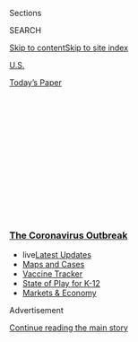 <div id="app">

<div>

<div>

<div>

<div class="NYTAppHideMasthead css-1q2w90k e1suatyy0">

<div class="section css-ui9rw0 e1suatyy2">

<div class="css-eph4ug er09x8g0">

<div class="css-6n7j50">

</div>

<span class="css-1dv1kvn">Sections</span>

<div class="css-10488qs">

<span class="css-1dv1kvn">SEARCH</span>

</div>

[Skip to content](#site-content)[Skip to site
index](#site-index)

</div>

<div id="masthead-section-label" class="css-1wr3we4 eaxe0e00">

[U.S.](https://www.nytimes3xbfgragh.onion/section/us)

</div>

<div class="css-10698na e1huz5gh0">

</div>

</div>

<div id="masthead-bar-one" class="section hasLinks css-15hmgas e1csuq9d3">

<div class="css-uqyvli e1csuq9d0">

</div>

<div class="css-1uqjmks e1csuq9d1">

</div>

<div class="css-9e9ivx">

[](https://myaccount.nytimes3xbfgragh.onion/auth/login?response_type=cookie&client_id=vi)

</div>

<div class="css-1bvtpon e1csuq9d2">

[Today’s
Paper](https://www.nytimes3xbfgragh.onion/section/todayspaper)

</div>

</div>

</div>

</div>

<div data-aria-hidden="false">

<div id="site-content" data-role="main">

<div>

<div class="css-1aor85t" style="opacity:0.000000001;z-index:-1;visibility:hidden">

<div class="css-1hqnpie">

<div class="css-epjblv">

<span class="css-17xtcya">[U.S.](/section/us)</span><span class="css-x15j1o">|</span><span class="css-fwqvlz">For
Maine Lobstermen, a Perfect Storm Threatens the Summer
Season</span>

</div>

<div class="css-k008qs">

<div class="css-1iwv8en">

<span class="css-18z7m18"></span>

<div>

</div>

</div>

<span class="css-1n6z4y">https://nyti.ms/2ZwHMuW</span>

<div class="css-1705lsu">

<div class="css-4xjgmj">

<div class="css-4skfbu" data-role="toolbar" data-aria-label="Social Media Share buttons, Save button, and Comments Panel with current comment count" data-testid="share-tools">

  - 
  - 
  - 
  - 
    
    <div class="css-6n7j50">
    
    </div>

  - 

</div>

</div>

</div>

</div>

</div>

</div>

<div class="css-13pd83m">

<div class="css-l9svim">

### [<span class="css-pa1jbp"><span class="css-1rxm0ex">The Coronavirus</span><span class="css-1rxm0ex"> Outbreak</span></span>](https://www.nytimes3xbfgragh.onion/news-event/coronavirus?name=styln-coronavirus-national&region=TOP_BANNER&variant=undefined&block=storyline_menu_recirc&action=click&pgtype=Article&impression_id=a487c290-e108-11ea-b959-2b70faf7b631)

  - <span class="css-ousu42"><span class="css-12clwdu">live</span>[Latest
    Updates](https://www.nytimes3xbfgragh.onion/2020/08/17/world/coronavirus-covid.html?name=styln-coronavirus-national&region=TOP_BANNER&variant=undefined&block=storyline_menu_recirc&action=click&pgtype=Article&impression_id=a487c291-e108-11ea-b959-2b70faf7b631)</span>
  - <span class="css-ousu42">[Maps and
    Cases](https://www.nytimes3xbfgragh.onion/interactive/2020/us/coronavirus-us-cases.html?name=styln-coronavirus-national&region=TOP_BANNER&variant=undefined&block=storyline_menu_recirc&action=click&pgtype=Article&impression_id=a487c292-e108-11ea-b959-2b70faf7b631)</span>
  - <span class="css-ousu42">[Vaccine
    Tracker](https://www.nytimes3xbfgragh.onion/interactive/2020/science/coronavirus-vaccine-tracker.html?name=styln-coronavirus-national&region=TOP_BANNER&variant=undefined&block=storyline_menu_recirc&action=click&pgtype=Article&impression_id=a487c293-e108-11ea-b959-2b70faf7b631)</span>
  - <span class="css-ousu42">[State of Play for
    K-12](https://www.nytimes3xbfgragh.onion/2020/08/17/us/k-12-schools-reopening.html?name=styln-coronavirus-national&region=TOP_BANNER&variant=undefined&block=storyline_menu_recirc&action=click&pgtype=Article&impression_id=a487c294-e108-11ea-b959-2b70faf7b631)</span>
  - <span class="css-ousu42">[Markets &
    Economy](https://www.nytimes3xbfgragh.onion/live/2020/08/17/business/stock-market-today-coronavirus?name=styln-coronavirus-national&region=TOP_BANNER&variant=undefined&block=storyline_menu_recirc&action=click&pgtype=Article&impression_id=a487c295-e108-11ea-b959-2b70faf7b631)</span>

</div>

</div>

<div id="top-wrapper" class="css-1sy8kpn">

<div id="top-slug" class="css-l9onyx">

Advertisement

</div>

[Continue reading the main
story](#after-top)

<div class="ad top-wrapper" style="text-align:center;height:100%;display:block;min-height:250px">

<div id="top" class="place-ad" data-position="top" data-size-key="top">

</div>

</div>

<div id="after-top">

</div>

</div>

<div>

<div id="sponsor-wrapper" class="css-1hyfx7x">

<div id="sponsor-slug" class="css-19vbshk">

Supported by

</div>

[Continue reading the main
story](#after-sponsor)

<div id="sponsor" class="ad sponsor-wrapper" style="text-align:center;height:100%;display:block">

</div>

<div id="after-sponsor">

</div>

</div>

<div class="css-186x18t">

</div>

<div class="css-1vkm6nb ehdk2mb0">

# For Maine Lobstermen, a Perfect Storm Threatens the Summer Season

</div>

The state’s lobster industry, already struggling before the virus, could
be crippled as tourism dries up, leaving boatloads of crustaceans and no
one to eat them.

<div class="css-79elbk" data-testid="photoviewer-wrapper">

<div class="css-z3e15g" data-testid="photoviewer-wrapper-hidden">

</div>

<div class="css-1a48zt4 ehw59r15" data-testid="photoviewer-children">

![<span class="css-16f3y1r e13ogyst0" data-aria-hidden="true">For Mike
Hutchings, who has fished the waters of Maine for more than 50 years,
the effect of the pandemic boils down to whether he can make enough
money to keep his boat
profitable.</span><span class="css-cnj6d5 e1z0qqy90" itemprop="copyrightHolder"><span class="css-1ly73wi e1tej78p0">Credit...</span><span><span>Tristan
Spinski for The New York
Times</span></span></span>](https://static01.graylady3jvrrxbe.onion/images/2020/07/04/us/politics/00JPdc-lobster4-print/merlin_174036114_11514c6e-0e04-4f90-a185-4dcd1132cae0-articleLarge.jpg?quality=75&auto=webp&disable=upscale)

</div>

</div>

<div class="css-18e8msd">

<div class="css-vp77d3 epjyd6m0">

<div class="css-hus3qt ey68jwv0" data-aria-hidden="true">

[![Thomas
Gibbons-Neff](https://static01.graylady3jvrrxbe.onion/images/2018/07/12/multimedia/author-thomas-gibbons-neff/author-thomas-gibbons-neff-thumbLarge.png
"Thomas Gibbons-Neff")](https://www.nytimes3xbfgragh.onion/by/thomas-gibbons-neff)

</div>

<div class="css-1baulvz">

By [<span class="css-1baulvz last-byline" itemprop="name">Thomas
Gibbons-Neff</span>](https://www.nytimes3xbfgragh.onion/by/thomas-gibbons-neff)

</div>

</div>

  - July 3,
    2020

  - 
    
    <div class="css-4xjgmj">
    
    <div class="css-d8bdto" data-role="toolbar" data-aria-label="Social Media Share buttons, Save button, and Comments Panel with current comment count" data-testid="share-tools">
    
      - 
      - 
      - 
      - 
        
        <div class="css-6n7j50">
        
        </div>
    
      - 
    
    </div>
    
    </div>

</div>

</div>

<div class="section meteredContent css-1r7ky0e" name="articleBody" itemprop="articleBody">

<div class="css-1fanzo5 StoryBodyCompanionColumn">

<div class="css-53u6y8">

OFF THE COAST OF MAINE — As he pulled alongside one of his lobster pots,
marked by a red and yellow buoy on the Penobscot Bay, Mike Hutchings
extracted and measured several of the crustaceans that would contribute
to his 130-pound catch that day. It was a decent haul but his assessment
of the fishing season was grim: “The worst it’s ever been.”

Mr. Hutchings’s catch on the final Saturday in June came as the lobster
trade approached its money-making time. With the Fourth of July holiday
around the corner, Mr. Hutchings and his fellow lobstermen were supposed
to be gearing up for a major payday as out-of-staters, cruise ships,
warmer weather and bounties of lobsters, having just molted their shells
and been lured into the thousands of traps anchored on the rocky bottom
of Maine’s coastal waters, came together in a seasonal windfall.

But like many businesses across the country, the Maine lobster industry,
which makes up the bulk of the fishing revenue the state brings in every
year, is being battered by the coronavirus, which has crushed the
tourism trade that Mr. Hutchings and his fellow fishermen rely on for a
living.

</div>

</div>

<div class="css-1fanzo5 StoryBodyCompanionColumn">

<div class="css-53u6y8">

With fewer tourists expected to descend in search of lobster rolls, the
immediate problem for Mr. Hutchings is simple: too many lobsters and not
enough people to eat them. That has sent the price of lobsters
plunging.

</div>

</div>

<div class="css-a7yk8a e73j0it0">

<div class="css-1xdhyk6 erfvjey0">

<span class="css-1ly73wi e1tej78p0">Image</span>

<div class="css-zjzyr8">

<div data-testid="lazyimage-container" style="height:581.2888888888889px">

</div>

</div>

</div>

<span class="css-16f3y1r e13ogyst0" data-aria-hidden="true">The price of
lobster has plunged this
year.</span><span class="css-cnj6d5 e1z0qqy90" itemprop="copyrightHolder"><span class="css-1ly73wi e1tej78p0">Credit...</span><span>Tristan
Spinski for The New York
Times</span></span>

<div class="css-1xdhyk6 erfvjey0">

<span class="css-1ly73wi e1tej78p0">Image</span>

<div class="css-zjzyr8">

<div data-testid="lazyimage-container" style="height:581.2888888888889px">

</div>

</div>

</div>

<span class="css-16f3y1r e13ogyst0" data-aria-hidden="true">Lobster bait
on Mr. Hutchings’s
boat.</span><span class="css-cnj6d5 e1z0qqy90" itemprop="copyrightHolder"><span class="css-1ly73wi e1tej78p0">Credit...</span><span>Tristan
Spinski for The New York Times</span></span>

</div>

<div class="css-1fanzo5 StoryBodyCompanionColumn">

<div class="css-53u6y8">

The pain is particularly unwelcome for an industry that has spent the
past several years caught in the middle of political fights, including
President Trump’s trade war with China, looming restrictions to protect
an endangered whale species and bait quotas. And then there are the
region’s warming waters, spurred by climate change, which have slowly
shifted the areas conducive to lobster reproduction [away from the
coast](https://www.nytimes3xbfgragh.onion/2018/06/21/climate/maine-lobsters.html).

The effect of the virus on the Maine lobster trade is the latest
indication of how the disease is upending nearly all corners of business
activity and inflicting economic pain poised to last longer than many
had predicted. Last month, after groups of fishermen outlined their
concerns for Mr. Trump at an event in Bangor, Maine, the president
directed the Agriculture Department to provide federal assistance to
lobster harvesters.

But that assistance, which has yet to be detailed or allocated, may come
too late.

More than 30 million people typically visit Maine each year. The
majority come in the summer months for the pleasant air of coastal New
England, as well as for the lobster, a high-priced specialty that is a
staple of tourist meals.

But the normal influx of visitors has been derailed by the virus, which
is surging in some parts of the country, contributing to the general
unease many Americans share when it comes to traveling. Further
compounding the situation are the quarantine restrictions that Gov.
Janet T. Mills, a Democrat, put in place for out-of-state travelers.
(Maine has had about 3,300 virus cases, one of the lowest numbers in the
country, according to [data compiled by The New York
Times](https://www.nytimes3xbfgragh.onion/interactive/2020/us/maine-coronavirus-cases.html).)

</div>

</div>

<div class="css-79elbk" data-testid="photoviewer-wrapper">

<div class="css-z3e15g" data-testid="photoviewer-wrapper-hidden">

</div>

<div class="css-1a48zt4 ehw59r15" data-testid="photoviewer-children">

![<span class="css-cnj6d5 e1z0qqy90" itemprop="copyrightHolder"><span class="css-1ly73wi e1tej78p0">Credit...</span><span>Tristan
Spinski for The New York
Times</span></span>](https://static01.graylady3jvrrxbe.onion/images/2020/07/04/us/politics/00JPdc-lobster1-print/merlin_174035634_837a566e-74b9-465b-b044-8c1661351ec8-articleLarge.jpg?quality=75&auto=webp&disable=upscale)

</div>

</div>

<div class="css-1fanzo5 StoryBodyCompanionColumn">

<div class="css-53u6y8">

Unlike previous years, this summer will bring no cruise ships and few
“no vacancy” signs. The typical rainbow of out-of-state license plates
idling in bumper-to-bumper traffic on the bridge to Wiscasset is
unlikely to
materialize.

<div id="NYT_MAIN_CONTENT_1_REGION" class="css-9tf9ac">

<div>

<div id="styln-covid-updates-world" class="section interactive-content interactive-size-medium css-1ftcdic">

<div class="css-17ih8de interactive-body">

<div id="styln-briefing-block" data-asset-id="QXJ0aWNsZTpueXQ6Ly9hcnRpY2xlLzkyNTU1OWZmLTM1NDUtNTI1Ni1hZjQ2LTI5OTRlZjM4MWYxOA==">

<div class="briefing-block-header-section">

# [Latest Updates: The Coronavirus Outbreak](https://www.nytimes3xbfgragh.onion/2020/08/17/world/coronavirus-covid.html?action=click&pgtype=Article&state=default&region=MAIN_CONTENT_1&context=storylines_live_updates)

<div class="briefing-block-ts">

Updated 2020-08-18T03:48:43.730Z

</div>

</div>

  - [U.S. college campuses grapple with coronavirus fears, outbreaks and
    protests.](https://www.nytimes3xbfgragh.onion/2020/08/17/world/coronavirus-covid.html?action=click&pgtype=Article&state=default&region=MAIN_CONTENT_1&context=storylines_live_updates#link-6fdbc8ef)
  - [For primary and secondary school students and staff, it’s been a
    difficult back-to-school
    season.](https://www.nytimes3xbfgragh.onion/2020/08/17/world/coronavirus-covid.html?action=click&pgtype=Article&state=default&region=MAIN_CONTENT_1&context=storylines_live_updates#link-7e47207)
  - [At the Democratic National Convention, Cuomo and others assail
    Trump’s handling of the
    virus.](https://www.nytimes3xbfgragh.onion/2020/08/17/world/coronavirus-covid.html?action=click&pgtype=Article&state=default&region=MAIN_CONTENT_1&context=storylines_live_updates#link-44c3fee2)

<div class="briefing-block-footer">

<div class="briefing-block-footer-meta">

[See more
updates](https://www.nytimes3xbfgragh.onion/2020/08/17/world/coronavirus-covid.html?action=click&pgtype=Article&state=default&region=MAIN_CONTENT_1&context=storylines_live_updates)

</div>

<div class="briefing-block-briefinglinks">

<span>More live coverage:</span>
[Markets](https://www.nytimes3xbfgragh.onion/live/2020/08/17/business/stock-market-today-coronavirus?action=click&pgtype=Article&state=default&region=MAIN_CONTENT_1&context=storylines_live_updates)

</div>

</div>

</div>

</div>

</div>

</div>

</div>

For Mr. Hutchings, 66, whose hands are worn from both line and lobster
after fishing Maine waters for more than 50 years, the effect of the
pandemic boils down to whether he can make enough money to keep his boat
profitable.

His expenses include bait, fuel and his crew’s wages. And as the cost of
a pound of lobster steadily drops, he has been weighing almost daily
whether to leave his harbor in Lincolnville for good.

“If the price gets so low, I won’t go,” Mr. Hutchings said, standing as
his stern man, Eddie Hustus, quickly moved herring and pogies into mesh
bait bags below his boat. “I’m not going to do it for nothing.”

In the waning days of June, Mr. Hutchings said he was selling the more
costly hard-shell lobsters at around $4.50 a pound, roughly half of what
he was able to get for them a year ago. In Lincolnville Harbor, only
three of eight boats in the cove had lobster traps in the water, Mr.
Hutchings explained. The captains of the others were patiently waiting
to see how prices shift.

</div>

</div>

<div class="css-a7yk8a e73j0it0">

<div class="css-1xdhyk6 erfvjey0">

<span class="css-1ly73wi e1tej78p0">Image</span>

<div class="css-zjzyr8">

<div data-testid="lazyimage-container" style="height:580px">

</div>

</div>

</div>

<span class="css-16f3y1r e13ogyst0" data-aria-hidden="true">Raising a
lobster
trap.</span><span class="css-cnj6d5 e1z0qqy90" itemprop="copyrightHolder"><span class="css-1ly73wi e1tej78p0">Credit...</span><span>Tristan
Spinski for The New York Times</span></span>

<div class="css-1xdhyk6 erfvjey0">

<span class="css-1ly73wi e1tej78p0">Image</span>

<div class="css-zjzyr8">

<div data-testid="lazyimage-container" style="height:580px">

</div>

</div>

</div>

<span class="css-16f3y1r e13ogyst0" data-aria-hidden="true">An undersize
lobster being returned to the
ocean.</span><span class="css-cnj6d5 e1z0qqy90" itemprop="copyrightHolder"><span class="css-1ly73wi e1tej78p0">Credit...</span><span>Tristan
Spinski for The New York Times</span></span>

</div>

<div class="css-1fanzo5 StoryBodyCompanionColumn">

<div class="css-53u6y8">

The economic hit to lobstermen seemed a far cry from Mr. Trump’s
declaration on social media just a few days earlier.

<div id="NYT_MAIN_CONTENT_2_REGION" class="css-9tf9ac">

<div>

</div>

</div>

“Pres. Obama destroyed the lobster and fishing industry in Maine. Now
it’s back, bigger and better than anyone ever thought possible,” [the
president said on
Twitter](https://twitter.com/realDonaldTrump/status/1275951862269829121).
“Enjoy your ‘lobstering’ and fishing\! Make lots of money\!”

Maine’s lobster industry hit its peak in 2016, the last year of
President Barack Obama’s second term, with 132 million pounds caught at
a value of $540 million, according to state data. Maine’s fishermen sold
less than $500 million during each of the first three years of the Trump
administration, on par with Mr. Obama’s first term. In 2019, a
particularly bad haul pushed the price per pound of lobster to $4.82,
the highest since Maine [began recording the data
in 1880](https://www.maine.gov/dmr/commercial-fishing/landings/documents/lobster.table.pdf).

After his meeting in Bangor last month, Mr. Trump issued a proclamation
directing the agriculture secretary to find ways to assist the lobster
industry, which he said had been unfairly targeted with retaliatory
tariffs by
China.

</div>

</div>

<div class="css-79elbk" data-testid="photoviewer-wrapper">

<div class="css-z3e15g" data-testid="photoviewer-wrapper-hidden">

</div>

<div class="css-1a48zt4 ehw59r15" data-testid="photoviewer-children">

<div class="css-1xdhyk6 erfvjey0">

<span class="css-1ly73wi e1tej78p0">Image</span>

<div class="css-zjzyr8">

<div data-testid="lazyimage-container" style="height:257.1333333333334px">

</div>

</div>

</div>

<span class="css-16f3y1r e13ogyst0" data-aria-hidden="true">The usual
influx of summer tourists in Maine has been derailed by the coronavirus
pandemic.</span><span class="css-cnj6d5 e1z0qqy90" itemprop="copyrightHolder"><span class="css-1ly73wi e1tej78p0">Credit...</span><span>Tristan
Spinski for The New York Times</span></span>

</div>

</div>

<div class="css-1fanzo5 StoryBodyCompanionColumn">

<div class="css-53u6y8">

“From 2015 to 2018, American lobster was the most valuable single
seafood species harvested in the United States, with Maine accounting
for approximately 80 percent of that value each year,” Mr. Trump said in
the proclamation, adding that his administration would “mitigate the
effects of unfair retaliatory trade practices on this important
industry.”

Mr. Hutchings, who supports Mr. Trump, called the Bangor event “a photo
op,” but said he appreciated the president’s decision to sit down in
Maine with the fishing industry, which he believed to be a presidential
first, at least in his lifetime.

</div>

</div>

<div class="css-1fanzo5 StoryBodyCompanionColumn">

<div class="css-53u6y8">

“Whether something good comes out of it, who knows,” Mr. Hutchings said.

Mr. Trump’s move to help Maine fishermen is aimed at strengthening his
blue-collar bona fides during an election year. Yet for those affected,
no number of presidential round tables adorned with lobster traps is
likely to change what could be a terrible summer for Maine’s fisheries.

“I think there’s obviously a lot of uncertainty for local businesses and
a lot of concern for fishermen and for everyone else who relies on
tourist business,” said Marianne LaCroix, the executive director of the
Maine Lobster Marketing Collaborative.

</div>

</div>

<div class="css-a7yk8a e73j0it0">

<div class="css-1xdhyk6 erfvjey0">

<span class="css-1ly73wi e1tej78p0">Image</span>

<div class="css-zjzyr8">

<div data-testid="lazyimage-container" style="height:580px">

</div>

</div>

</div>

<span class="css-16f3y1r e13ogyst0" data-aria-hidden="true">Mr.
Hutchings’s expenses include bait, fuel and his crew’s
wages.</span><span class="css-cnj6d5 e1z0qqy90" itemprop="copyrightHolder"><span class="css-1ly73wi e1tej78p0">Credit...</span><span>Tristan
Spinski for The New York
Times</span></span>

<div class="css-1xdhyk6 erfvjey0">

<span class="css-1ly73wi e1tej78p0">Image</span>

<div class="css-zjzyr8">

<div data-testid="lazyimage-container" style="height:581.2888888888889px">

</div>

</div>

</div>

<span class="css-16f3y1r e13ogyst0" data-aria-hidden="true">“If you’re a
fisherman, you have to make it work,” Mr. Hutchings
said.</span><span class="css-cnj6d5 e1z0qqy90" itemprop="copyrightHolder"><span class="css-1ly73wi e1tej78p0">Credit...</span><span>Tristan
Spinski for The New York Times</span></span>

</div>

<div class="css-1fanzo5 StoryBodyCompanionColumn">

<div class="css-53u6y8">

Raymond Young, 55, a third-generation lobsterman who grew up putting
wood plugs in the claws of crustaceans and owns Young’s Lobster Pound, a
Belfast, Maine, staple, has spent the past several years trying to
adjust his business as Mr. Trump’s trade policies changed the
market.

<div id="NYT_MAIN_CONTENT_3_REGION" class="css-9tf9ac">

<div>

<div id="styln-prism-freeform-1594220623585" class="section interactive-content interactive-size-medium css-1ftcdic">

<div class="css-17ih8de interactive-body">

<div id="prism-freeform-block-18477" class="css-19mumt8" data-role="complementary" data-storyline="The Coronavirus Outbreak" data-truncated="true" tabindex="0">

<div class="css-a8d9oz">

<div class="css-eb027h">

[](https://www.nytimes3xbfgragh.onion/news-event/coronavirus?action=click&pgtype=Article&state=default&region=MAIN_CONTENT_3&context=storylines_faq)

### The Coronavirus Outbreak ›

#### Frequently Asked Questions

Updated August 17, 2020

  - #### Why does standing six feet away from others help?
    
      - The coronavirus spreads primarily through droplets from your
        mouth and nose, especially when you cough or sneeze. The C.D.C.,
        one of the organizations using that measure, [bases its
        recommendation of six
        feet](https://www.nytimes3xbfgragh.onion/2020/04/14/health/coronavirus-six-feet.html?action=click&pgtype=Article&state=default&region=MAIN_CONTENT_3&context=storylines_faq)
        on the idea that most large droplets that people expel when they
        cough or sneeze will fall to the ground within six feet. But six
        feet has never been a magic number that guarantees complete
        protection. Sneezes, for instance, can launch droplets a lot
        farther than six feet, [according to a recent
        study](https://jamanetwork.com/journals/jama/fullarticle/2763852).
        It's a rule of thumb: You should be safest standing six feet
        apart outside, especially when it's windy. But keep a mask on at
        all times, even when you think you’re far enough apart.

  - #### I have antibodies. Am I now immune?
    
      - As of right now,[that seems likely, for at least several
        months.](https://www.nytimes3xbfgragh.onion/2020/07/22/health/covid-antibodies-herd-immunity.html?action=click&pgtype=Article&state=default&region=MAIN_CONTENT_3&context=storylines_faq)
        There have been frightening accounts of people suffering what
        seems to be a second bout of Covid-19. But experts say these
        patients may have a drawn-out course of infection, with the
        virus taking a slow toll weeks to months after initial exposure.
        People infected with the coronavirus typically
        [produce](https://www.nature.com/articles/s41586-020-2456-9)
        immune molecules called antibodies, which are [protective
        proteins made in response to an
        infection](https://www.nytimes3xbfgragh.onion/2020/05/07/health/coronavirus-antibody-prevalence.html?action=click&pgtype=Article&state=default&region=MAIN_CONTENT_3&context=storylines_faq)[.
        These antibodies
        may](https://www.nytimes3xbfgragh.onion/2020/05/07/health/coronavirus-antibody-prevalence.html?action=click&pgtype=Article&state=default&region=MAIN_CONTENT_3&context=storylines_faq)
        last in the body [only two to three
        months](https://www.nature.com/articles/s41591-020-0965-6),
        which may seem worrisome, but that’s perfectly normal after an
        acute infection subsides, said Dr. Michael Mina, an immunologist
        at Harvard University. It may be possible to get the coronavirus
        again, but it’s highly unlikely that it would be possible in a
        short window of time from initial infection or make people
        sicker the second time.

  - #### I’m a small-business owner. Can I get relief?
    
      - The [stimulus bills enacted in
        March](https://www.nytimes3xbfgragh.onion/article/small-business-loans-stimulus-grants-freelancers-coronavirus.html?action=click&pgtype=Article&state=default&region=MAIN_CONTENT_3&context=storylines_faq)
        offer help for the millions of American small businesses. Those
        eligible for aid are businesses and nonprofit organizations with
        fewer than 500 workers, including sole proprietorships,
        independent contractors and freelancers. Some larger companies
        in some industries are also eligible. The help being offered,
        which is being managed by the Small Business Administration,
        includes the Paycheck Protection Program and the Economic Injury
        Disaster Loan program. But lots of folks have [not yet seen
        payouts.](https://www.nytimes3xbfgragh.onion/interactive/2020/05/07/business/small-business-loans-coronavirus.html?action=click&pgtype=Article&state=default&region=MAIN_CONTENT_3&context=storylines_faq)
        Even those who have received help are confused: The rules are
        draconian, and some are stuck sitting on [money they don’t know
        how to
        use.](https://www.nytimes3xbfgragh.onion/2020/05/02/business/economy/loans-coronavirus-small-business.html?action=click&pgtype=Article&state=default&region=MAIN_CONTENT_3&context=storylines_faq)
        Many small-business owners are getting less than they expected
        or [not hearing anything at
        all.](https://www.nytimes3xbfgragh.onion/2020/06/10/business/Small-business-loans-ppp.html?action=click&pgtype=Article&state=default&region=MAIN_CONTENT_3&context=storylines_faq)

  - #### What are my rights if I am worried about going back to work?
    
      - Employers have to provide [a safe
        workplace](https://www.osha.gov/SLTC/covid-19/standards.html)
        with policies that protect everyone equally. [And if one of your
        co-workers tests positive for the coronavirus, the
        C.D.C.](https://www.nytimes3xbfgragh.onion/article/coronavirus-money-unemployment.html?action=click&pgtype=Article&state=default&region=MAIN_CONTENT_3&context=storylines_faq)
        has said that [employers should tell their
        employees](https://www.cdc.gov/coronavirus/2019-ncov/community/guidance-business-response.html)
        -- without giving you the sick employee’s name -- that they may
        have been exposed to the virus.

  - #### What is school going to look like in September?
    
      - It is unlikely that many schools will return to a normal
        schedule this fall, requiring the grind of [online
        learning](https://www.nytimes3xbfgragh.onion/2020/06/05/us/coronavirus-education-lost-learning.html?action=click&pgtype=Article&state=default&region=MAIN_CONTENT_3&context=storylines_faq),
        [makeshift child
        care](https://www.nytimes3xbfgragh.onion/2020/05/29/us/coronavirus-child-care-centers.html?action=click&pgtype=Article&state=default&region=MAIN_CONTENT_3&context=storylines_faq)
        and [stunted
        workdays](https://www.nytimes3xbfgragh.onion/2020/06/03/business/economy/coronavirus-working-women.html?action=click&pgtype=Article&state=default&region=MAIN_CONTENT_3&context=storylines_faq)
        to continue. California’s two largest public school districts —
        Los Angeles and San Diego — said on July 13, that [instruction
        will be remote-only in the
        fall](https://www.nytimes3xbfgragh.onion/2020/07/13/us/lausd-san-diego-school-reopening.html?action=click&pgtype=Article&state=default&region=MAIN_CONTENT_3&context=storylines_faq),
        citing concerns that surging coronavirus infections in their
        areas pose too dire a risk for students and teachers. Together,
        the two districts enroll some 825,000 students. They are the
        largest in the country so far to abandon plans for even a
        partial physical return to classrooms when they reopen in
        August. For other districts, the solution won’t be an
        all-or-nothing approach. [Many
        systems](https://bioethics.jhu.edu/research-and-outreach/projects/eschool-initiative/school-policy-tracker/),
        including the nation’s largest, New York City, are devising
        [hybrid
        plans](https://www.nytimes3xbfgragh.onion/2020/06/26/us/coronavirus-schools-reopen-fall.html?action=click&pgtype=Article&state=default&region=MAIN_CONTENT_3&context=storylines_faq)
        that involve spending some days in classrooms and other days
        online. There’s no national policy on this yet, so check with
        your municipal school system regularly to see what is happening
        in your
community.

<div id="styln-survey-component-18477" class="styln-survey-component" data-surveyname="faq" data-surveystoryline="coronavirus">

</div>

</div>

<div class="css-6mllg9">

</div>

<div class="css-pmm6ed">

<span class="css-5gimkt"></span>

</div>

</div>

</div>

</div>

</div>

</div>

</div>

Beijing’s retaliatory tariffs on American lobster nearly crippled
exports from wholesalers like Mr. Young. Maine lobster exports to China
fell by 48.24 percent in 2019.

Canadian resellers have stepped in, buying shellfish from Maine
wholesalers, albeit at a lower price, before [sending it to
international
markets](https://www.nytimes3xbfgragh.onion/2017/11/12/business/trump-trade-lobster-canada.html)
such as China and Europe. Mr. Trump has criticized Europe for charging a
higher tariff on American lobsters than those from Canada, but that
difference stems from a trade agreement the European Union and Canada
signed in 2016, which lowered European tariffs on Canadian products.

Mr. Young’s excess lobsters often go to the Canadian freezer plants at
the end of the season, but this year, with low sales and the
coronavirus, his buyer’s plants are already full, he said.

</div>

</div>

<div class="css-1fanzo5 StoryBodyCompanionColumn">

<div class="css-53u6y8">

“Last month we were trading an old dollar for a new one,” Mr. Young
said, noting that he did not expect to receive federal aid anytime soon.
“If the tourists aren’t here and we can’t ship the other product to
Canada because they’re full, it’s going to be a different year as we try
and find a home for some of this
stuff.”

</div>

</div>

<div class="css-79elbk" data-testid="photoviewer-wrapper">

<div class="css-z3e15g" data-testid="photoviewer-wrapper-hidden">

</div>

<div class="css-1a48zt4 ehw59r15" data-testid="photoviewer-children">

<div class="css-1xdhyk6 erfvjey0">

<span class="css-1ly73wi e1tej78p0">Image</span>

<div class="css-zjzyr8">

<div data-testid="lazyimage-container" style="height:257.1333333333334px">

</div>

</div>

</div>

<span class="css-16f3y1r e13ogyst0" data-aria-hidden="true">The shop
where Mr. Hutchings sells lobsters directly to customers. Mr. Hutchings
estimated he was getting roughly half as much per pound for the more
costly hard shell lobsters than he was at this time last
year.</span><span class="css-cnj6d5 e1z0qqy90" itemprop="copyrightHolder"><span class="css-1ly73wi e1tej78p0">Credit...</span><span>Tristan
Spinski for The New York Times</span></span>

</div>

</div>

<div class="css-1fanzo5 StoryBodyCompanionColumn">

<div class="css-53u6y8">

A good season for Mr. Young means roughly 20 boats from a constellation
of nearby towns like Searsport, Stockton Springs and Northport are
selling their catch to him. So far this year, he has just two boats,
leaving a glimmer of hope that fewer vessels on the water will translate
to a smaller lobster yield and higher prices.

Mr. Hutchings’s 40-foot, Canadian-built, diesel-powered lobster boat,
Fundy Spray, is one of those two boats. And on Saturday, Mr. Hutchings
said he had decided to put the entirety of his 800 traps in the water
this season just in case those prices do turn.

Adjusting his camouflage ball cap adorned with “Young’s Lobster Pound”
atop his mop of white hair, Mr. Hutchings maneuvered his boat back
toward Lincolnville’s harbor.

The wind picked up and the sun was out. The deck was covered in seaweed.
Several small crabs scurried among the ocean detritus along with the red
rubber bands that did not quite make it onto a lobster’s claw. Over the
rhythmic churn of his boat’s engine and the occasional chatter from the
marine radio, Mr. Hutchings muttered what could easily have been a Maine
mantra.

“If you’re a fisherman, you have to make it work,” Mr. Hutchings said.
“It’s what you do.”

Ana Swanson contributed reporting from Washington.

</div>

</div>

</div>

<div>

</div>

<div>

</div>

<div>

</div>

<div>

<div id="bottom-wrapper" class="css-1ede5it">

<div id="bottom-slug" class="css-l9onyx">

Advertisement

</div>

[Continue reading the main
story](#after-bottom)

<div id="bottom" class="ad bottom-wrapper" style="text-align:center;height:100%;display:block;min-height:90px">

</div>

<div id="after-bottom">

</div>

</div>

</div>

</div>

</div>

## Site Index

<div>

</div>

## Site Information Navigation

  - [© <span>2020</span> <span>The New York Times
    Company</span>](https://help.nytimes3xbfgragh.onion/hc/en-us/articles/115014792127-Copyright-notice)

<!-- end list -->

  - [NYTCo](https://www.nytco.com/)
  - [Contact
    Us](https://help.nytimes3xbfgragh.onion/hc/en-us/articles/115015385887-Contact-Us)
  - [Work with us](https://www.nytco.com/careers/)
  - [Advertise](https://nytmediakit.com/)
  - [T Brand Studio](http://www.tbrandstudio.com/)
  - [Your Ad
    Choices](https://www.nytimes3xbfgragh.onion/privacy/cookie-policy#how-do-i-manage-trackers)
  - [Privacy](https://www.nytimes3xbfgragh.onion/privacy)
  - [Terms of
    Service](https://help.nytimes3xbfgragh.onion/hc/en-us/articles/115014893428-Terms-of-service)
  - [Terms of
    Sale](https://help.nytimes3xbfgragh.onion/hc/en-us/articles/115014893968-Terms-of-sale)
  - [Site
    Map](https://spiderbites.nytimes3xbfgragh.onion)
  - [Help](https://help.nytimes3xbfgragh.onion/hc/en-us)
  - [Subscriptions](https://www.nytimes3xbfgragh.onion/subscription?campaignId=37WXW)

</div>

</div>

</div>

</div>
